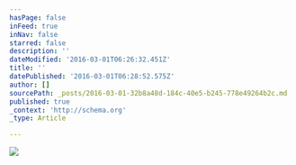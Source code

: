 ```yaml
---
hasPage: false
inFeed: true
inNav: false
starred: false
description: ''
dateModified: '2016-03-01T06:26:32.451Z'
title: ''
datePublished: '2016-03-01T06:28:52.575Z'
author: []
sourcePath: _posts/2016-03-01-32b8a48d-184c-40e5-b245-778e49264b2c.md
published: true
_context: 'http://schema.org'
_type: Article

---
```

![](https://the-grid-user-content.s3-us-west-2.amazonaws.com/046e7ba8-16cd-4bf5-b93a-be3dfdc93d5d.jpg)